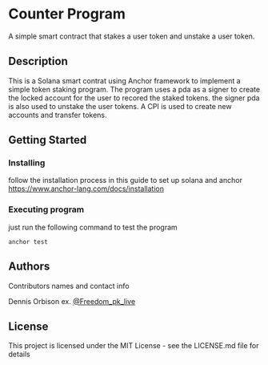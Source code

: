 # Counter Program

A simple smart contract that stakes a user token and unstake a user token.

## Description

This is a Solana smart contrat using Anchor framework to implement a simple token staking program. The program uses a pda as a signer to create the locked account for the user to recored the staked tokens. the signer pda is also used to unstake the user tokens. A CPI is used to create new accounts and transfer tokens.


## Getting Started

### Installing

follow the installation process in this guide to set up solana and anchor
https://www.anchor-lang.com/docs/installation

### Executing program

just run the following command to test the program
```
anchor test
```


## Authors

Contributors names and contact info

Dennis Orbison 
ex. [@Freedom_pk_live](https://twitter.com/Freedom_pk_live)


## License

This project is licensed under the MIT License - see the LICENSE.md file for details